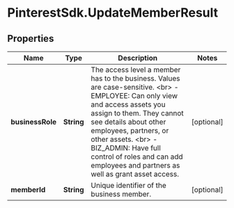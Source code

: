 # PinterestSdk.UpdateMemberResult

## Properties

Name | Type | Description | Notes
------------ | ------------- | ------------- | -------------
**businessRole** | **String** | The access level a member has to the business. Values are case-sensitive. &lt;br&gt; - EMPLOYEE: Can only view and access assets you assign to them. They cannot see details about other employees, partners, or other assets. &lt;br&gt; - BIZ_ADMIN: Have full control of roles and can add employees and partners as well as grant asset access. | [optional] 
**memberId** | **String** | Unique identifier of the business member. | [optional] 


